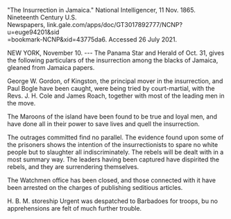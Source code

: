---
---

\"The Insurrection in Jamaica.\" National Intelligencer, 11 Nov. 1865.
Nineteenth Century U.S.\
Newspapers, link.gale.com/apps/doc/GT3017892777/NCNP?u=euge94201&sid\
=bookmark-NCNP&xid=43775da6. Accessed 26 July 2021.

NEW YORK, November 10. --- The Panama Star and Herald of Oct. 31, gives
the following particulars of the insurrection among the blacks of
Jamaica, gleaned from Jamaica papers.

George W. Gordon, of Kingston, the principal mover in the insurrection,
and Paul Bogle have been caught, were being tried by court-martial, with
the Revs. J. H. Cole and James Roach, together with most of the leading
men in the move.

The Maroons of the island have been found to be true and loyal men, and
have done all in their power to save lives and quell the insurrection.

The outrages committed find no parallel. The evidence found upon some of
the prisoners shows the intention of the insurrectionists to spare no
white people but to slaughter all indiscriminately. The rebels will be
dealt with in a most summary way. The leaders having been captured have
dispirited the rebels, and they are surrendering themselves.

The Watchmen office has been closed, and those connected with it have
been arrested on the charges of publishing seditious articles.

H. B. M. storeship Urgent was despatched to Barbadoes for troops, bu no
apprehensions are felt of much further trouble.
